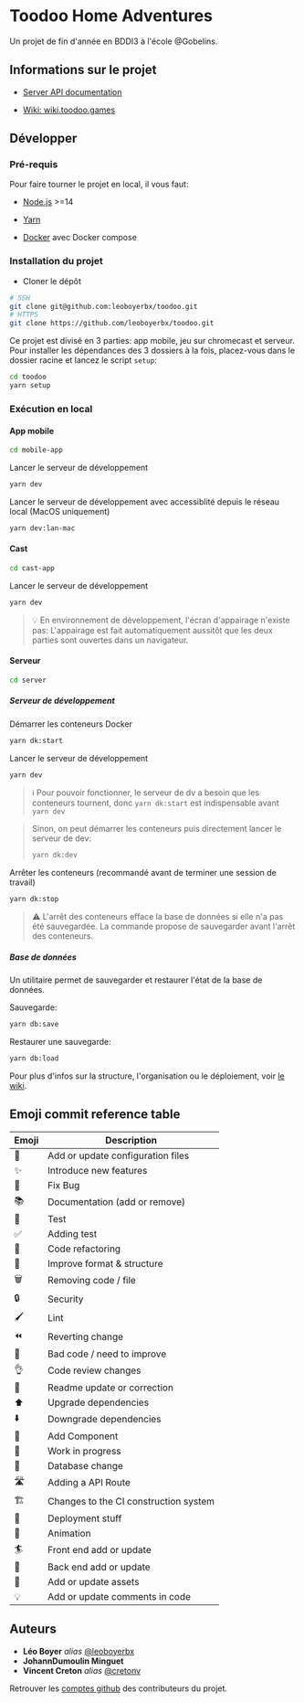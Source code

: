 # Toodoo Home Adventures

Un projet de fin d'année en BDDI3 à l'école @Gobelins.

## Informations sur le projet

- [Server API documentation](server/README.md)

- [Wiki: wiki.toodoo.games](https://wiki.toodoo.games)

## Développer

### Pré-requis

Pour faire tourner le projet en local, il vous faut:

- [Node.js](https://nodejs.org/) >=14

- [Yarn](https://classic.yarnpkg.com/en/docs/install)

- [Docker](https://www.docker.com/get-started) avec Docker compose

### Installation du projet

- Cloner le dépôt

```bash
# SSH
git clone git@github.com:leoboyerbx/toodoo.git
# HTTPS
git clone https://github.com/leoboyerbx/toodoo.git
```

Ce projet est divisé en 3 parties: app mobile, jeu sur chromecast et serveur. Pour installer les dépendances des 3 dossiers à la fois, placez-vous dans le dossier racine et lancez le script `setup`:

```bash
cd toodoo
yarn setup
```

### Exécution en local

#### App mobile

```bash
cd mobile-app
```

Lancer le serveur de développement

```bash
yarn dev 
```

Lancer le serveur de développement avec accessiblité depuis le réseau local (MacOS uniquement)

```bash
yarn dev:lan-mac
```

#### Cast

```bash
cd cast-app
```

Lancer le serveur de développement

```bash
yarn dev
```
> 💡 En environnement de développement, l'écran d'appairage n'existe pas: L'appairage est fait automatiquement aussitôt que les deux parties sont ouvertes dans un navigateur.

#### Serveur

```bash
cd server
```

##### Serveur de développement

Démarrer les conteneurs Docker

```bash
yarn dk:start
```

Lancer le serveur de développement

```bash
yarn dev
```

> ℹ  Pour pouvoir fonctionner, le serveur de dv a besoin que les conteneurs tournent, donc `yarn dk:start` est indispensable avant `yarn dev`

> Sinon, on peut démarrer les conteneurs puis directement lancer le serveur de dev:
> 
> ```bash
> yarn dk:dev
> ```



Arrêter les conteneurs (recommandé avant de terminer une session de travail)

```bash
yarn dk:stop
```

> ⚠️  L'arrêt des conteneurs efface la base de données si elle n'a pas été sauvegardée. La commande propose de sauvegarder avant l'arrêt des conteneurs.

##### Base de données

Un utilitaire permet de sauvegarder et restaurer l'état de la base de données.

Sauvegarde:

```bash
yarn db:save
```

Restaurer une sauvegarde:

```bash
yarn db:load
```

Pour plus d'infos sur la structure, l'organisation ou le déploiement, voir [le wiki](https://wiki.toodoo.games).



## Emoji commit reference table

| Emoji | Description                           |
| ----- | ------------------------------------- |
| 🔧    | Add or update configuration files     |
| ✨     | Introduce new features                |
| 🐞    | Fix Bug                               |
| 📚    | Documentation (add or remove)         |
| 🚨    | Test                                  |
| ✅     | Adding test                           |
| 🔨    | Code refactoring                      |
| 🎨    | Improve format & structure            |
| 🗑    | Removing code / file                  |
| 🔒    | Security                              |
| 🖌    | Lint                                  |
| ⏪     | Reverting change                      |
| 💩    | Bad code / need to improve            |
| 👌    | Code review changes                   |
| 📄    | Readme update or correction           |
| ⬆️    | Upgrade dependencies                  |
| ⬇️    | Downgrade dependencies                |
| 🧩    | Add Component                         |
| 🚧    | Work in progress                      |
| 🥞    | Database change                       |
| 🛣    | Adding a API Route                    |
| 🏗    | Changes to the CI construction system |
| 🚀    | Deployment stuff                      |
| 🤹    | Animation                             |
| 🏄    | Front end add or update               |
| 🥷    | Back end add or update                |
| 🍱    | Add or update assets                  |
| 💡    | Add or update comments in code        |

## Auteurs

* **Léo Boyer** _alias_ [@leoboyerbx](https://www.linkedin.com/in/leoboyerbx/)
* **JohannDumoulin Minguet**
* **Vincent Creton** _alias_ [@cretonv](https://fr.linkedin.com/in/vincent-creton-776816187)

Retrouver les [comptes github](https://github.com/leoboyerbx/toodoo/contributors) des contributeurs du projet.
